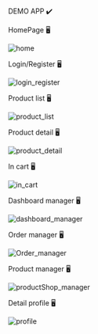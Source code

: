 DEMO APP ✔️

HomePage 🖥

![home](https://github.com/user-attachments/assets/c19cceb3-d7c3-41c9-b1c6-671e7e0c7603)

Login/Register 🖥

![login_register](https://github.com/user-attachments/assets/153d7a02-2699-44dc-bc0c-e76ee3ee8a6a)

Product list 🖥

![product_list](https://github.com/user-attachments/assets/6b8d4154-2c4a-4308-a125-109390978247)

Product detail 🖥

![product_detail](https://github.com/user-attachments/assets/865dcc5d-5f7b-4842-bc84-56d17dab4fff)

In cart 🖥

![in_cart](https://github.com/user-attachments/assets/ac3fcd92-e8d3-44f9-b62e-36ba566fa30b)

Dashboard manager 🖥

![dashboard_manager](https://github.com/user-attachments/assets/c0a0bae7-2581-4f11-8ad8-db61caa7eb85)

Order manager 🖥

![Order_manager](https://github.com/user-attachments/assets/3aa774ba-3038-40c5-b27b-e591912fc13f)

Product manager 🖥

![productShop_manager](https://github.com/user-attachments/assets/2cbc3314-c095-4a8d-98c5-7e83829467b1)

Detail profile 🖥

![profile](https://github.com/user-attachments/assets/3b8e7bdd-bd32-409c-93d0-1a7847fc1bdd)
